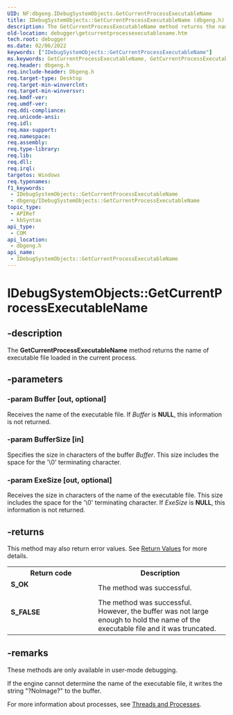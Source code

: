 ```yaml
---
UID: NF:dbgeng.IDebugSystemObjects.GetCurrentProcessExecutableName
title: IDebugSystemObjects::GetCurrentProcessExecutableName (dbgeng.h)
description: The GetCurrentProcessExecutableName method returns the name of executable file loaded in the current process. This method belongs to IDebugSystemObjects.
old-location: debugger\getcurrentprocessexecutablename.htm
tech.root: debugger
ms.date: 02/06/2022
keywords: ["IDebugSystemObjects::GetCurrentProcessExecutableName"]
ms.keywords: GetCurrentProcessExecutableName, GetCurrentProcessExecutableName method [Windows Debugging], GetCurrentProcessExecutableName method [Windows Debugging],IDebugSystemObjects interface, GetCurrentProcessExecutableName method [Windows Debugging],IDebugSystemObjects2 interface, GetCurrentProcessExecutableName method [Windows Debugging],IDebugSystemObjects3 interface, GetCurrentProcessExecutableName method [Windows Debugging],IDebugSystemObjects4 interface, IDebugSystemObjects interface [Windows Debugging],GetCurrentProcessExecutableName method, IDebugSystemObjects.GetCurrentProcessExecutableName, IDebugSystemObjects2 interface [Windows Debugging],GetCurrentProcessExecutableName method, IDebugSystemObjects2::GetCurrentProcessExecutableName, IDebugSystemObjects3 interface [Windows Debugging],GetCurrentProcessExecutableName method, IDebugSystemObjects3::GetCurrentProcessExecutableName, IDebugSystemObjects4 interface [Windows Debugging],GetCurrentProcessExecutableName method, IDebugSystemObjects4::GetCurrentProcessExecutableName, IDebugSystemObjects::GetCurrentProcessExecutableName, IDebugSystemObjects_2659a668-4ecb-44de-b287-b4adc830f8c4.xml, dbgeng/IDebugSystemObjects2::GetCurrentProcessExecutableName, dbgeng/IDebugSystemObjects3::GetCurrentProcessExecutableName, dbgeng/IDebugSystemObjects4::GetCurrentProcessExecutableName, dbgeng/IDebugSystemObjects::GetCurrentProcessExecutableName, debugger.getcurrentprocessexecutablename
req.header: dbgeng.h
req.include-header: Dbgeng.h
req.target-type: Desktop
req.target-min-winverclnt: 
req.target-min-winversvr: 
req.kmdf-ver: 
req.umdf-ver: 
req.ddi-compliance: 
req.unicode-ansi: 
req.idl: 
req.max-support: 
req.namespace: 
req.assembly: 
req.type-library: 
req.lib: 
req.dll: 
req.irql: 
targetos: Windows
req.typenames: 
f1_keywords:
 - IDebugSystemObjects::GetCurrentProcessExecutableName
 - dbgeng/IDebugSystemObjects::GetCurrentProcessExecutableName
topic_type:
 - APIRef
 - kbSyntax
api_type:
 - COM
api_location:
 - dbgeng.h
api_name:
 - IDebugSystemObjects::GetCurrentProcessExecutableName
---
```


# IDebugSystemObjects::GetCurrentProcessExecutableName


## -description

The <b>GetCurrentProcessExecutableName</b>  method returns the name of executable file loaded in the current process.

## -parameters

### -param Buffer [out, optional]


Receives the name of the executable file.  If <i>Buffer</i> is <b>NULL</b>, this information is not returned.

### -param BufferSize [in]


Specifies the size in characters of the buffer <i>Buffer</i>. This size includes the space for the '\0' terminating character.

### -param ExeSize [out, optional]


Receives the size in characters of the name of the executable file. This size includes the space for the '\0' terminating character. If <i>ExeSize</i> is <b>NULL</b>, this information is not returned.

## -returns

This method may also return error values.  See <a href="/windows-hardware/drivers/debugger/hresult-values">Return Values</a> for more details.

<table>
<tr>
<th>Return code</th>
<th>Description</th>
</tr>
<tr>
<td width="40%">
<dl>
<dt><b>S_OK</b></dt>
</dl>
</td>
<td width="60%">
The method was successful.

</td>
</tr>
<tr>
<td width="40%">
<dl>
<dt><b>S_FALSE</b></dt>
</dl>
</td>
<td width="60%">
The method was successful. However, the buffer was not large enough to hold the name of the executable file and it was truncated.

</td>
</tr>
</table>

## -remarks

These methods are only available in user-mode debugging.

If the engine cannot determine the name of the executable file, it writes the string "?NoImage?" to the buffer.

For more information about processes, see <a href="/windows-hardware/drivers/debugger/threads-and-processes">Threads and Processes</a>.

